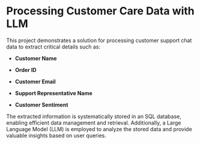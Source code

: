 # Processing Customer Care Data with LLM

This project demonstrates a solution for processing customer support chat data to extract critical details such as:

- **Customer Name**

- **Order ID**

- **Customer Email**

- **Support Representative Name**

- **Customer Sentiment**

The extracted information is systematically stored in an SQL database, enabling efficient data management and retrieval. Additionally, a Large Language Model (LLM) is employed to analyze the stored data and provide valuable insights based on user queries.
